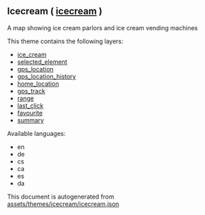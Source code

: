 [//]: # (WARNING: this file is automatically generated. Please find the sources at the bottom and edit those sources)



 Icecream ( [icecream](https://mapcomplete.org/icecream) ) 
-----------------------------------------------------------



A map showing ice cream parlors and ice cream vending machines

This theme contains the following layers:



  - [ice_cream](../Layers/ice_cream.md)
  - [selected_element](../Layers/selected_element.md)
  - [gps_location](../Layers/gps_location.md)
  - [gps_location_history](../Layers/gps_location_history.md)
  - [home_location](../Layers/home_location.md)
  - [gps_track](../Layers/gps_track.md)
  - [range](../Layers/range.md)
  - [last_click](../Layers/last_click.md)
  - [favourite](../Layers/favourite.md)
  - [summary](../Layers/summary.md)


Available languages:



  - en
  - de
  - cs
  - ca
  - es
  - da
 

This document is autogenerated from [assets/themes/icecream/icecream.json](https://github.com/pietervdvn/MapComplete/blob/develop/assets/themes/icecream/icecream.json)
